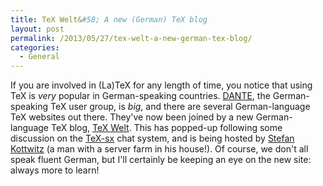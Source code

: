 ```yaml
---
title: TeX Welt&#58; A new (German) TeX blog
layout: post
permalink: /2013/05/27/tex-welt-a-new-german-tex-blog/
categories:
  - General
---
```

If you are involved in (La)TeX for any length of time, you notice that using TeX is _very_ popular in German-speaking countries. [DANTE](http://www.dante.de/), the German-speaking TeX user group, is _big_, and there are several German-language TeX websites out there. They've now been joined by a new German-language TeX blog, [TeX Welt](http://texwelt.de/). This has popped-up following some discussion on the [TeX-sx](https://tex.stackexchange.com) chat system, and is being hosted by [Stefan Kottwitz](http://texblog.net/) (a man with a server farm in his house!). Of course, we don't all speak fluent German, but I'll certainly be keeping an eye on the new site: always more to learn!
